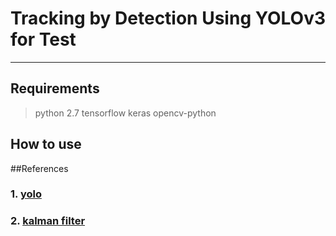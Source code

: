 # Tracking by Detection Using YOLOv3 for Test
------------------------------------------------------------------------------------
## Requirements
> python 2.7
> tensorflow
> keras
> opencv-python 
> 

## How to use

##References

### 1. [yolo](https://pjreddie.com/darknet/yolo/)


### 2. [kalman filter]()
